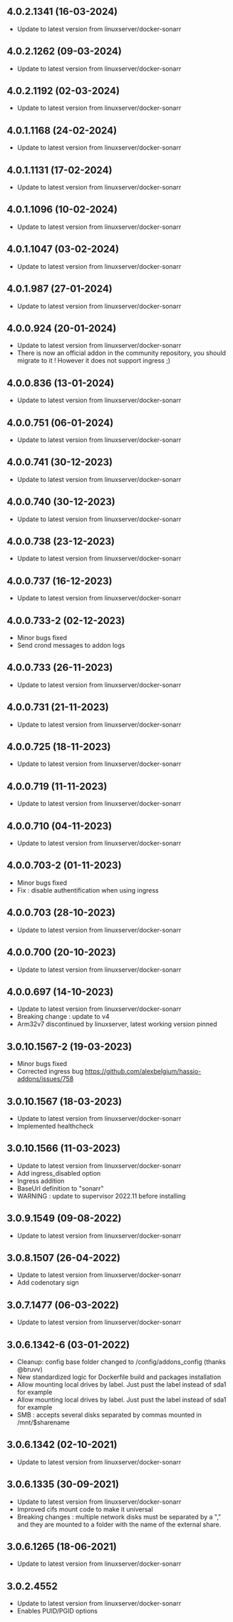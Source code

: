 
## 4.0.2.1341 (16-03-2024)
- Update to latest version from linuxserver/docker-sonarr

## 4.0.2.1262 (09-03-2024)

- Update to latest version from linuxserver/docker-sonarr

## 4.0.2.1192 (02-03-2024)

- Update to latest version from linuxserver/docker-sonarr

## 4.0.1.1168 (24-02-2024)

- Update to latest version from linuxserver/docker-sonarr

## 4.0.1.1131 (17-02-2024)

- Update to latest version from linuxserver/docker-sonarr

## 4.0.1.1096 (10-02-2024)

- Update to latest version from linuxserver/docker-sonarr

## 4.0.1.1047 (03-02-2024)

- Update to latest version from linuxserver/docker-sonarr

## 4.0.1.987 (27-01-2024)

- Update to latest version from linuxserver/docker-sonarr

## 4.0.0.924 (20-01-2024)

- Update to latest version from linuxserver/docker-sonarr
- There is now an official addon in the community repository, you should migrate to it ! However it does not support ingress ;)

## 4.0.0.836 (13-01-2024)

- Update to latest version from linuxserver/docker-sonarr

## 4.0.0.751 (06-01-2024)

- Update to latest version from linuxserver/docker-sonarr

## 4.0.0.741 (30-12-2023)

- Update to latest version from linuxserver/docker-sonarr

## 4.0.0.740 (30-12-2023)

- Update to latest version from linuxserver/docker-sonarr

## 4.0.0.738 (23-12-2023)

- Update to latest version from linuxserver/docker-sonarr

## 4.0.0.737 (16-12-2023)

- Update to latest version from linuxserver/docker-sonarr
## 4.0.0.733-2 (02-12-2023)

- Minor bugs fixed
- Send crond messages to addon logs

## 4.0.0.733 (26-11-2023)

- Update to latest version from linuxserver/docker-sonarr

## 4.0.0.731 (21-11-2023)

- Update to latest version from linuxserver/docker-sonarr

## 4.0.0.725 (18-11-2023)

- Update to latest version from linuxserver/docker-sonarr

## 4.0.0.719 (11-11-2023)

- Update to latest version from linuxserver/docker-sonarr

## 4.0.0.710 (04-11-2023)

- Update to latest version from linuxserver/docker-sonarr
## 4.0.0.703-2 (01-11-2023)

- Minor bugs fixed
- Fix : disable authentification when using ingress

## 4.0.0.703 (28-10-2023)

- Update to latest version from linuxserver/docker-sonarr

## 4.0.0.700 (20-10-2023)

- Update to latest version from linuxserver/docker-sonarr

## 4.0.0.697 (14-10-2023)

- Update to latest version from linuxserver/docker-sonarr
- Breaking change : update to v4
- Arm32v7 discontinued by linuxserver, latest working version pinned

## 3.0.10.1567-2 (19-03-2023)

- Minor bugs fixed
- Corrected ingress bug https://github.com/alexbelgium/hassio-addons/issues/758

## 3.0.10.1567 (18-03-2023)

- Update to latest version from linuxserver/docker-sonarr
- Implemented healthcheck

## 3.0.10.1566 (11-03-2023)

- Update to latest version from linuxserver/docker-sonarr
- Add ingress_disabled option
- Ingress addition
- BaseUrl definition to "sonarr"
- WARNING : update to supervisor 2022.11 before installing

## 3.0.9.1549 (09-08-2022)

- Update to latest version from linuxserver/docker-sonarr

## 3.0.8.1507 (26-04-2022)

- Update to latest version from linuxserver/docker-sonarr
- Add codenotary sign

## 3.0.7.1477 (06-03-2022)

- Update to latest version from linuxserver/docker-sonarr

## 3.0.6.1342-6 (03-01-2022)

- Cleanup: config base folder changed to /config/addons_config (thanks @bruvv)
- New standardized logic for Dockerfile build and packages installation
- Allow mounting local drives by label. Just pust the label instead of sda1 for example
- Allow mounting local drives by label. Just pust the label instead of sda1 for example
- SMB : accepts several disks separated by commas mounted in /mnt/$sharename

## 3.0.6.1342 (02-10-2021)

- Update to latest version from linuxserver/docker-sonarr

## 3.0.6.1335 (30-09-2021)

- Update to latest version from linuxserver/docker-sonarr
- Improved cifs mount code to make it universal
- Breaking changes : multiple network disks must be separated by a "," and they are mounted to a folder with the name of the external share.

## 3.0.6.1265 (18-06-2021)

- Update to latest version from linuxserver/docker-sonarr

## 3.0.2.4552

- Update to latest version from linuxserver/docker-sonarr
- Enables PUID/PGID options
